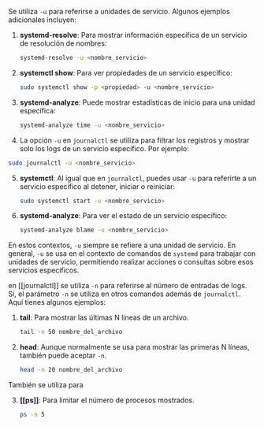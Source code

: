 Se utiliza `-u` para referirse a unidades de servicio. Algunos ejemplos adicionales incluyen:

1. **systemd-resolve**: Para mostrar información específica de un servicio de resolución de nombres:
   ```bash
   systemd-resolve -u <nombre_servicio>
   ```

2. **systemctl show**: Para ver propiedades de un servicio específico:
   ```bash
   sudo systemctl show -p <propiedad> -u <nombre_servicio>
   ```

3. **systemd-analyze**: Puede mostrar estadísticas de inicio para una unidad específica:
   ```bash
   systemd-analyze time -u <nombre_servicio>
   ```

4. La opción `-u` en `journalctl` se utiliza para filtrar los registros y mostrar solo los logs de un servicio específico. Por ejemplo:

```bash
sudo journalctl -u <nombre_servicio>
```


5. **systemctl**: Al igual que en `journalctl`, puedes usar `-u` para referirte a un servicio específico al detener, iniciar o reiniciar:

   ```bash
   sudo systemctl start -u <nombre_servicio>
   ```

6. **systemd-analyze**: Para ver el estado de un servicio específico:

   ```bash
   systemd-analyze blame -u <nombre_servicio>
   ```

En estos contextos, `-u` siempre se refiere a una unidad de servicio.
En general, `-u` se usa en el contexto de comandos de `systemd` para trabajar con unidades de servicio, permitiendo realizar acciones o consultas sobre esos servicios específicos.



en [[journalctl]] se utiliza `-n` para referirse al número de entradas de logs.
Sí, el parámetro `-n` se utiliza en otros comandos además de `journalctl`. Aquí tienes algunos ejemplos:

1. **tail**: Para mostrar las últimas N líneas de un archivo.
   ```bash
   tail -n 50 nombre_del_archivo
   ```

2. **head**: Aunque normalmente se usa para mostrar las primeras N líneas, también puede aceptar `-n`.
   ```bash
   head -n 20 nombre_del_archivo
   ```

También se utiliza para 

3. **[[ps]]**: Para limitar el número de procesos mostrados.
   ```bash
   ps -n 5
   ```


